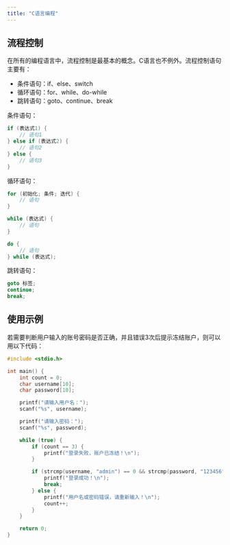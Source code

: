 ```yaml
---
title: "C语言编程"
---
```


## 流程控制

在所有的编程语言中，流程控制是最基本的概念。C语言也不例外。流程控制语句主要有：

- 条件语句：if、else、switch
- 循环语句：for、while、do-while
- 跳转语句：goto、continue、break

条件语句：

```c
if (表达式1) {
    // 语句1
} else if (表达式2) {
    // 语句2
} else {
    // 语句3
}
```

循环语句：

```c
for (初始化; 条件; 迭代) {
    // 语句
}

while (表达式) {
    // 语句
}

do {
    // 语句
} while (表达式);
```

跳转语句：

```c
goto 标签;
continue;
break;
```


## 使用示例

若需要判断用户输入的账号密码是否正确，并且错误3次后提示冻结账户，则可以用以下代码：

```c
#include <stdio.h>

int main() {
    int count = 0;
    char username[10];
    char password[10];

    printf("请输入用户名：");
    scanf("%s", username);

    printf("请输入密码：");
    scanf("%s", password);

    while (true) {
        if (count == 3) {
            printf("登录失败，账户已冻结！\n");
        }

        if (strcmp(username, "admin") == 0 && strcmp(password, "123456") == 0) {
            printf("登录成功！\n");
            break;
        } else {
            printf("用户名或密码错误，请重新输入！\n");
            count++;
        }
    }

    return 0;
}
```
